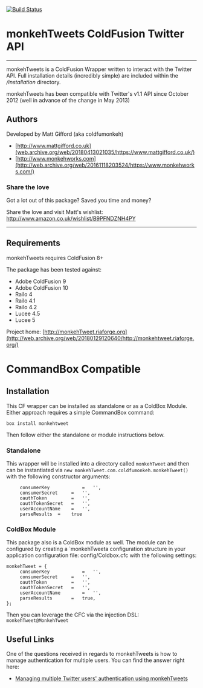 [![Build Status](https://travis-ci.org/coldfumonkeh/monkehTweets.svg?branch=master)](https://travis-ci.org/coldfumonkeh/monkehTweets)

# monkehTweets ColdFusion Twitter API

---

monkehTweets is a ColdFusion Wrapper written to interact with the Twitter API.
Full installation details (incredibly simple) are included within
the */installation* directory.

monkehTweets has been compatible with Twitter's v1.1 API since October 2012 (well in advance of the change in May 2013)

## Authors

Developed by Matt Gifford (aka coldfumonkeh)

- [http://www.mattgifford.co.uk](web.archive.org/web/20180413021035/https://www.mattgifford.co.uk/)
- [http://www.monkehworks.com](http://web.archive.org/web/20161118203524/https://www.monkehworks.com/)


### Share the love

Got a lot out of this package? Saved you time and money?

Share the love and visit Matt's wishlist: http://www.amazon.co.uk/wishlist/B9PFNDZNH4PY

---

## Requirements

monkehTweets requires ColdFusion 8+

The package has been tested against:

* Adobe ColdFusion 9
* Adobe ColdFusion 10
* Railo 4
* Railo 4.1
* Railo 4.2
* Lucee 4.5
* Lucee 5

Project home: [http://monkehTweet.riaforge.org](http://web.archive.org/web/20180129120640/http://monkehtweet.riaforge.org/)

# CommandBox Compatible

## Installation
This CF wrapper can be installed as standalone or as a ColdBox Module. Either approach requires a simple CommandBox command:

`box install monkehtweet`

Then follow either the standalone or module instructions below.

### Standalone
This wrapper will be installed into a directory called `monkehTweet` and then can be instantiated via `new monkehTweet.com.coldfumonkeh.monkehTweet()` with the following constructor arguments:

```
     consumerKey			=	'',
     consumerSecret		=	'',
     oauthToken			=	'',
     oauthTokenSecret	=	'',
     userAccountName    =	'',
     parseResults  =	true
```

### ColdBox Module
This package also is a ColdBox module as well. The module can be configured by creating a `monkehTweeta configuration structure in your application configuration file: config/Coldbox.cfc with the following settings:

```
monkehTweet = {
     consumerKey			=	'',
     consumerSecret		=	'',
     oauthToken			=	'',
     oauthTokenSecret	=	'',
     userAccountName		=	'',
     parseResults		=	true,
};
```
Then you can leverage the CFC via the injection DSL: `monkehTweet@MonkehTweet`

## Useful Links

One of the questions received in regards to monkehTweets is how to manage authentication for multiple users.
You can find the answer right here:

- [Managing multiple Twitter users' authentication using monkehTweets](http://web.archive.org/web/20141011232750/www.monkehworks.com/managing-multiple-twitter-users-authentication-with-monkehtweet)
